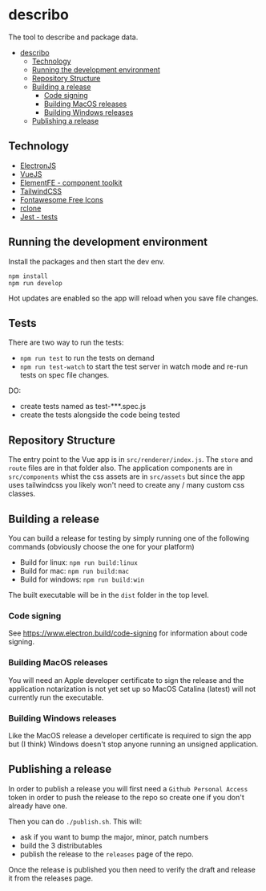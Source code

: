 # describo

The tool to describe and package data.

-   [describo](#describo)
    -   [Technology](#technology)
    -   [Running the development environment](#running-the-development-environment)
    -   [Repository Structure](#repository-structure)
    -   [Building a release](#building-a-release)
        -   [Code signing](#code-signing)
        -   [Building MacOS releases](#building-macos-releases)
        -   [Building Windows releases](#building-windows-releases)
    -   [Publishing a release](#publishing-a-release)

## Technology

-   [ElectronJS](https://www.electronjs.org/)
-   [VueJS](https://vuejs.org/)
-   [ElementFE - component toolkit](https://element.eleme.io/#/en-US/component/installation)
-   [TailwindCSS](https://tailwindcss.com/docs/installation/)
-   [Fontawesome Free Icons](https://fontawesome.com/)
-   [rclone](https://rclone.org/)
-   [Jest - tests](https://jestjs.io/en/)

## Running the development environment

Install the packages and then start the dev env.

```
npm install
npm run develop
```

Hot updates are enabled so the app will reload when you save file changes.

## Tests

There are two way to run the tests:

-   `npm run test` to run the tests on demand
-   `npm run test-watch` to start the test server in watch mode and re-run tests on spec file changes.

DO:

-   create tests named as test-\*\*\*.spec.js
-   create the tests alongside the code being tested

## Repository Structure

The entry point to the Vue app is in `src/renderer/index.js`.
The `store` and `route` files are in that folder also. The
application components are in `src/components` whist the css
assets are in `src/assets` but since the app uses tailwindcss
you likely won't need to create any / many custom css classes.

## Building a release

You can build a release for testing by simply running one of the following commands (obviously choose the one for your platform)

-   Build for linux: `npm run build:linux`
-   Build for mac: `npm run build:mac`
-   Build for windows: `npm run build:win`

The built executable will be in the `dist` folder in the top level.

### Code signing

See https://www.electron.build/code-signing for information about code signing.

### Building MacOS releases

You will need an Apple developer certificate to sign the release and the application notarization is not yet set up so MacOS Catalina (latest) will not currently run the executable.

### Building Windows releases

Like the MacOS release a developer certificate is required to sign the app but (I think) Windows doesn't stop anyone running an unsigned application.

## Publishing a release

In order to publish a release you will first need a `Github Personal Access` token in order to push the release to the repo so create one if you don't already have one.

Then you can do `./publish.sh`. This will:

-   ask if you want to bump the major, minor, patch numbers
-   build the 3 distributables
-   publish the release to the `releases` page of the repo.

Once the release is published you then need to verify the draft and release it from the releases page.
